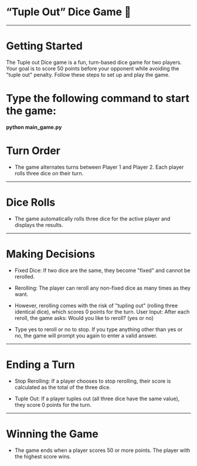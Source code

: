 # “Tuple Out” Dice Game 🎲
---

# Getting Started
The Tuple out Dice game is a fun, turn-based dice game for two players. Your goal is to score 50 points before your opponent while avoiding the "tuple out" penalty. Follow these steps to set up and play the game.

# Type the following command to start the game:
**python main_game.py**

# Turn Order
- The game alternates turns between Player 1 and Player 2.
Each player rolls three dice on their turn.

---

# Dice Rolls
- The game automatically rolls three dice for the active player and displays the results.

---

# Making Decisions
- Fixed Dice:
If two dice are the same, they become "fixed" and cannot be rerolled.

- Rerolling:
The player can reroll any non-fixed dice as many times as they want.

- However, rerolling comes with the risk of "tupling out" (rolling three identical dice), which scores 0 points for the turn.
User Input:
After each reroll, the game asks:
Would you like to reroll? (yes or no)

- Type yes to reroll or no to stop.
If you type anything other than yes or no, the game will prompt you again to enter a valid answer.

---

# Ending a Turn
- Stop Rerolling:
If a player chooses to stop rerolling, their score is calculated as the total of the three dice.

- Tuple Out:
If a player tuples out (all three dice have the same value), they score 0 points for the turn.

---

# Winning the Game
- The game ends when a player scores 50 or more points.
The player with the highest score wins.